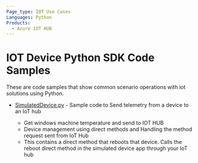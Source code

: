 ```yaml
---
Page_type: IOT Use Cases
Languages: Python
Products:
  - Azure IOT HUB
---
```


# IOT Device Python SDK Code Samples 

These are code samples that show common scenario operations with iot solutions using Python. 

- [SimulatedDevice.py](./azure-iothub/SimulatedDevice.py) - Sample code to Send telemetry from a device to an IoT hub

    - Get windows machine temperature and send to IOT HUB
    - Device management using direct methods and Handling the method request sent from IoT Hub
    - This contains a direct method that reboots that device. Calls the reboot direct method in the simulated device app through your IoT hub
